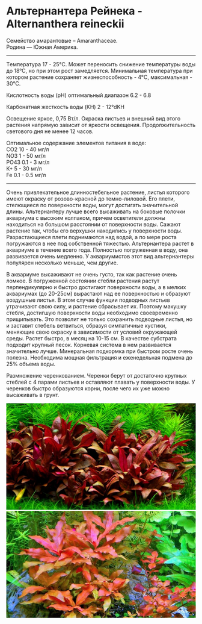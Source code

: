# Альтернантера Рейнека - Alternanthera reineckii

Семейство амарантовые – Amaranthaceae.  
Родина — Южная Америка.

---

Тeмпература 17 - 25°С. Может переносить снижение температуры воды до 18°С, но при этом рост замедляется.
Минимальная температура при котором растение сохраняет жизнеспособность - 4°C, максимальная - 30°C.

Кислотность воды (pH)	оптимальный диапазон 6.2 - 6.8

Карбонатная жесткость воды (KH) 2 - 12°dKH

Освещение	яркое, 0,75 Вт/л. Окраска листьев и внешний вид этого растения напрямую зависит от яркости освещения.
Продолжительность светового дня	не менее 12 часов.

Оптимальное содержание элементов питания в воде:  
CO2 10 - 40 мг/л  
NO3 1 - 50 мг/л  
PO43 0.1 - 3 мг/л  
K+ 5 - 30 мг/л  
Fe 0.1 - 0.5 мг/л  

---

Очень привлекательное длинностебельное растение, листья которого имеют окраску от розово-красной до темно-лиловой. Его плети, стелющиеся по поверхности воды, могут достигать значительной длины. Альтернантеру лучше всего высаживать на боковые полочки аквариума с высоким колпаком, причем осветители должны находиться на большом расстоянии от поверхности воды. Сажают растение так, чтобы его верхушки находились у поверхности воды. Разрастающиеся плети поднимаются над водой, а по мере роста погружаются в нее под собственной тяжестью. Альтернантера растет в аквариуме в течение всего года. Полностью погруженная в воду, она развивается очень медленно. У аквариумистов этот вид альтернантеры популярен несколько меньше, чем другие.

В аквариуме высаживают не очень густо, так как растение очень ломкое. В погруженной состоянии стебли растения растут перпендикулярно и быстро достигают поверхности воды, а в мелких аквариумах (до 20-25см) вырастают над ее поверхностью и образуют воздушные листья. В этом случае функции подводных листьев утрачивают свою силу, и растение сбрасывает их. Поэтому макушку стебля, достигшую поверхности воды необходимо своевременно прищипывать. Это позволит не только сохранить подводные листья, но и заставит стебель ветвиться, образуя симпатичные кустики, меняющие свою окраску в зависимости от условий окружающей среды. Растет быстро, в месяц на 10-15 см. В качестве субстрата подходит крупный песок. Корневая система в нем развивается значительно лучше. Минеральная подкормка при быстром росте очень полезна. Необходима мощная фильтрация и еженедельная подмена до 25% объема воды.

Размножение черенкованием. Черенки берут от достаточно крупных стеблей с 4 парами листьев и оставляют плавать у поверхности воды. У черенков быстро образуются корни, после чего их уже можно высаживать в грунт.

![Image](/a/img/alternanthera_reineckii_1.jpg)
![Image](/a/img/alternanthera_reineckii_2.jpg)
